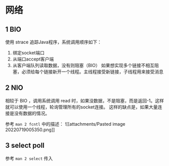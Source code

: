 # 网络

## 1 BIO
使用 strace 追踪Java程序，系统调用顺序如下：
1. 绑定socket端口
2. 从端口accept客户端
3. 从客户端队列读取数据，没有则阻塞（BIO）
如果想实现多个链接不相互阻塞，必须给每个链接新开一个线程。主线程接受新链接，子线程用来接受消息

## 2 NIO
相较于 BIO ，调用系统调用 read 时，如果没数据，不是阻塞，而是返回-1。这样就可以使用一个线程，轮询管理所有的socket连接。
这样的缺点是，如果大量连接是没有数据的情况。

参考 `man 2 fcntl` 中的描述：
![[attachments/Pasted image 20220719005350.png]]



## 3 select poll
参考 `man 2 select`
传入
